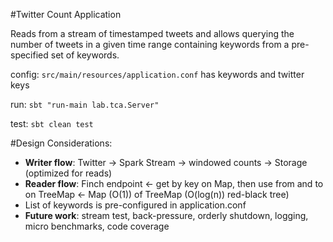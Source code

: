 #Twitter Count Application

Reads from a stream of timestamped tweets and allows querying the number of tweets in a given time range containing keywords from a pre-specified set of keywords.

config: ```src/main/resources/application.conf``` has keywords and twitter keys

run: ```sbt "run-main lab.tca.Server"```

test: ```sbt clean test```

#Design Considerations:
* **Writer flow**: Twitter -> Spark Stream -> windowed counts -> Storage (optimized for reads)
* **Reader flow**: Finch endpoint <- get by key on Map, then use from and to on TreeMap <- Map (O(1)) of TreeMap (O(log(n)) red-black tree)
* List of keywords is pre-configured in application.conf
* **Future work**: stream test, back-pressure, orderly shutdown, logging, micro benchmarks, code coverage
